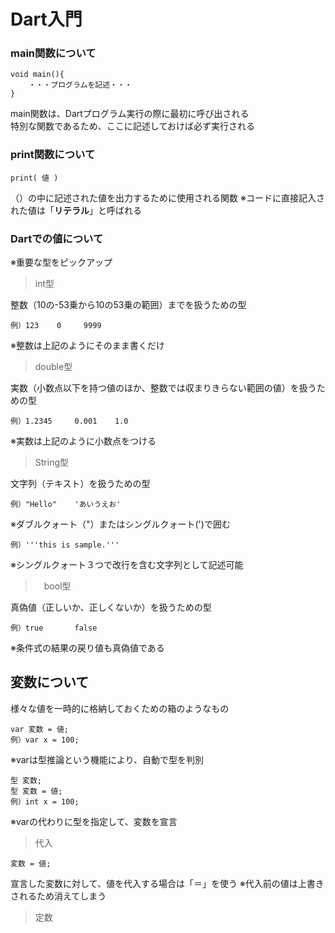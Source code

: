 # Dart入門

### main関数について
```
void main(){
    ・・・プログラムを記述・・・
}
```
main関数は、Dartプログラム実行の際に最初に呼び出される  
特別な関数であるため、ここに記述しておけば必ず実行される

### print関数について
```
print( 値 )
```
（）の中に記述された値を出力するために使用される関数
※コードに直接記入された値は「**リテラル**」と呼ばれる

### Dartでの値について
※重要な型をピックアップ

>int型

整数（10の-53乗から10の53乗の範囲）までを扱うための型
```
例）123    0     9999
```
※整数は上記のようにそのまま書くだけ

>double型

実数（小数点以下を持つ値のほか、整数では収まりきらない範囲の値）を扱うための型
```
例）1.2345     0.001    1.0
```
※実数は上記のように小数点をつける

>String型

文字列（テキスト）を扱うための型
```
例）"Hello"    'あいうえお'
```
※ダブルクォート（"）またはシングルクォート(')で囲む
```
例）'''this is sample.'''
```
※シングルクォート３つで改行を含む文字列として記述可能

>　bool型

真偽値（正しいか、正しくないか）を扱うための型
```
例）true       false
```
※条件式の結果の戻り値も真偽値である

## 変数について
様々な値を一時的に格納しておくための箱のようなもの
```
var 変数 = 値;
例）var x = 100;
```
※varは型推論という機能により、自動で型を判別
```
型 変数;
型 変数 = 値;
例）int x = 100;
```
※varの代わりに型を指定して、変数を宣言

>代入

```
変数 = 値;
```
宣言した変数に対して、値を代入する場合は「＝」を使う
※代入前の値は上書きされるため消えてしまう

>定数


